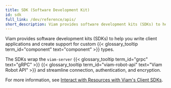 ```yaml
---
title: SDK (Software Development Kit)
id: sdk
full_link: /dev/reference/apis/
short_description: Viam provides software development kits (SDKs) to help you write client applications and create support for custom component types.
---
```


Viam provides software development kits (SDKs) to help you write client applications and create support for custom {{< glossary_tooltip term_id="component" text="component" >}} types.

The SDKs wrap the `viam-server` {{< glossary_tooltip term_id="grpc" text="gRPC" >}} {{< glossary_tooltip term_id="viam-robot-api" text="Viam Robot API" >}} and streamline connection, authentication, and encryption.

For more information, see [Interact with Resources with Viam's Client SDKs](/dev/reference/apis/).
